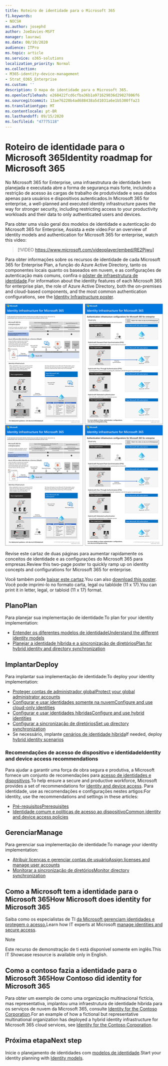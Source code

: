 ```yaml
---
title: Roteiro de identidade para o Microsoft 365
f1.keywords:
- NOCSH
ms.author: josephd
author: JoeDavies-MSFT
manager: laurawi
ms.date: 08/10/2020
audience: ITPro
ms.topic: article
ms.service: o365-solutions
localization_priority: Normal
ms.collection:
- M365-identity-device-management
- Strat_O365_Enterprise
ms.custom: ''
description: O mapa de identidade para o Microsoft 365.
ms.openlocfilehash: e268422fcd6cfba36b1a971629036d29827806f6
ms.sourcegitcommit: 13ae76220b4ad688438a5d1031a6e1b5300ffa23
ms.translationtype: MT
ms.contentlocale: pt-BR
ms.lasthandoff: 09/15/2020
ms.locfileid: "47775118"
---
```

# <a name="identity-roadmap-for-microsoft-365"></a><span data-ttu-id="7d456-103">Roteiro de identidade para o Microsoft 365</span><span class="sxs-lookup"><span data-stu-id="7d456-103">Identity roadmap for Microsoft 365</span></span>

<span data-ttu-id="7d456-104">No Microsoft 365 for Enterprise, uma infraestrutura de identidade bem planejada e executada abre a forma de segurança mais forte, incluindo a restrição de acesso às cargas de trabalho de produtividade e seus dados apenas para usuários e dispositivos autenticados.</span><span class="sxs-lookup"><span data-stu-id="7d456-104">In Microsoft 365 for enterprise, a well-planned and executed identity infrastructure paves the way for stronger security, including restricting access to your productivity workloads and their data to only authenticated users and devices.</span></span>

<span data-ttu-id="7d456-105">Para obter uma visão geral dos modelos de identidade e autenticação do Microsoft 365 for Enterprise, Assista a este vídeo:</span><span class="sxs-lookup"><span data-stu-id="7d456-105">For an overview of identity models and authentication for Microsoft 365 for enterprise, watch this video:</span></span>

<span data-ttu-id="7d456-106"><p> </p></span><span class="sxs-lookup"><span data-stu-id="7d456-106"><p> </p></span></span>

> [!VIDEO https://www.microsoft.com/videoplayer/embed/RE2Pjwu]

<span data-ttu-id="7d456-107">Para obter informações sobre os recursos de identidade de cada Microsoft 365 for Enterprise Plan, a função do Azure Active Directory, tanto os componentes locais quanto os baseados em nuvem, e as configurações de autenticação mais comuns, confira o [pôster de infraestrutura de identidade](../downloads/m365e-identity-infra.pdf).</span><span class="sxs-lookup"><span data-stu-id="7d456-107">For information about the identity features of each Microsoft 365 for enterprise plan, the role of Azure Active Directory, both the on-premises and cloud-based components, and the most common authentication configurations, see the [Identity Infrastructure poster](../downloads/m365e-identity-infra.pdf).</span></span>

<span data-ttu-id="7d456-108">[![Pôster sobre a Infraestrutura de Identidade](../downloads/m365e-identity-infra.png)](../downloads/m365e-identity-infra.pdf)</span><span class="sxs-lookup"><span data-stu-id="7d456-108">[![The Identity Infrastructure poster](../downloads/m365e-identity-infra.png)](../downloads/m365e-identity-infra.pdf)</span></span>

<span data-ttu-id="7d456-109">Revise este cartaz de duas páginas para aumentar rapidamente os conceitos de identidade e as configurações do Microsoft 365 para empresas.</span><span class="sxs-lookup"><span data-stu-id="7d456-109">Review this two-page poster to quickly ramp up on identity concepts and configurations for Microsoft 365 for enterprise.</span></span>

<span data-ttu-id="7d456-110">Você também pode [baixar este cartaz](https://github.com/MicrosoftDocs/microsoft-365-docs/raw/public/microsoft-365/downloads/m365e-identity-infra.pdf).</span><span class="sxs-lookup"><span data-stu-id="7d456-110">You can also [download this poster](https://github.com/MicrosoftDocs/microsoft-365-docs/raw/public/microsoft-365/downloads/m365e-identity-infra.pdf).</span></span> <span data-ttu-id="7d456-111">Você pode imprimi-lo no formato carta, legal ou tablóide (11 x 17).</span><span class="sxs-lookup"><span data-stu-id="7d456-111">You can print it in letter, legal, or tabloid (11 x 17) format.</span></span>

## <a name="plan"></a><span data-ttu-id="7d456-112">Plano</span><span class="sxs-lookup"><span data-stu-id="7d456-112">Plan</span></span>

<span data-ttu-id="7d456-113">Para planejar sua implementação de identidade:</span><span class="sxs-lookup"><span data-stu-id="7d456-113">To plan for your identity implementation:</span></span>

- [<span data-ttu-id="7d456-114">Entender os diferentes modelos de identidade</span><span class="sxs-lookup"><span data-stu-id="7d456-114">Understand the different identity models</span></span>](about-microsoft-365-identity.md)
- [<span data-ttu-id="7d456-115">Planejar a identidade híbrida e a sincronização de diretórios</span><span class="sxs-lookup"><span data-stu-id="7d456-115">Plan for hybrid identity and directory synchronization</span></span>](plan-for-directory-synchronization.md)

## <a name="deploy"></a><span data-ttu-id="7d456-116">Implantar</span><span class="sxs-lookup"><span data-stu-id="7d456-116">Deploy</span></span>

<span data-ttu-id="7d456-117">Para implantar sua implementação de identidade:</span><span class="sxs-lookup"><span data-stu-id="7d456-117">To deploy your identity implementation:</span></span>

- [<span data-ttu-id="7d456-118">Proteger contas de administrador global</span><span class="sxs-lookup"><span data-stu-id="7d456-118">Protect your global administrator accounts</span></span>](protect-your-global-administrator-accounts.md)
- [<span data-ttu-id="7d456-119">Configurar e usar identidades somente na nuvem</span><span class="sxs-lookup"><span data-stu-id="7d456-119">Configure and use cloud-only identities</span></span>](cloud-only-identities.md)
- [<span data-ttu-id="7d456-120">Configurar e usar identidades híbridas</span><span class="sxs-lookup"><span data-stu-id="7d456-120">Configure and use hybrid identities</span></span>](prepare-for-directory-synchronization.md)
- [<span data-ttu-id="7d456-121">Configurar a sincronização de diretórios</span><span class="sxs-lookup"><span data-stu-id="7d456-121">Set up directory synchronization</span></span>](set-up-directory-synchronization.md)
- <span data-ttu-id="7d456-122">Se necessário, implante [cenários de identidade híbrida](hybrid-solutions.md)</span><span class="sxs-lookup"><span data-stu-id="7d456-122">If needed, deploy [hybrid identity scenarios](hybrid-solutions.md)</span></span>

### <a name="identity-and-device-access-recommendations"></a><span data-ttu-id="7d456-123">Recomendações de acesso de dispositivo e identidade</span><span class="sxs-lookup"><span data-stu-id="7d456-123">Identity and device access recommendations</span></span>

<span data-ttu-id="7d456-124">Para ajudar a garantir uma força de obra segura e produtiva, a Microsoft fornece um conjunto de recomendações para [acesso de identidades e dispositivos](microsoft-365-policies-configurations.md).</span><span class="sxs-lookup"><span data-stu-id="7d456-124">To help ensure a secure and productive workforce, Microsoft provides a set of recommendations for [identity and device access](microsoft-365-policies-configurations.md).</span></span> <span data-ttu-id="7d456-125">Para identidade, use as recomendações e configurações nestes artigos:</span><span class="sxs-lookup"><span data-stu-id="7d456-125">For identity, use the recommendations and settings in these articles:</span></span>

- [<span data-ttu-id="7d456-126">Pré-requisitos</span><span class="sxs-lookup"><span data-stu-id="7d456-126">Prerequisites</span></span>](identity-access-prerequisites.md)
- [<span data-ttu-id="7d456-127">Identidade comum e políticas de acesso ao dispositivo</span><span class="sxs-lookup"><span data-stu-id="7d456-127">Common identity and device access policies</span></span>](identity-access-policies.md)

## <a name="manage"></a><span data-ttu-id="7d456-128">Gerenciar</span><span class="sxs-lookup"><span data-stu-id="7d456-128">Manage</span></span>

<span data-ttu-id="7d456-129">Para gerenciar sua implementação de identidade:</span><span class="sxs-lookup"><span data-stu-id="7d456-129">To manage your identity implementation:</span></span>

- [<span data-ttu-id="7d456-130">Atribuir licenças e gerenciar contas de usuário</span><span class="sxs-lookup"><span data-stu-id="7d456-130">Assign licenses and manage user accounts</span></span>](assign-licenses-to-user-accounts.md)
- [<span data-ttu-id="7d456-131">Monitorar a sincronização de diretórios</span><span class="sxs-lookup"><span data-stu-id="7d456-131">Monitor directory synchronization</span></span>](view-directory-synchronization-status.md)

## <a name="how-microsoft-does-identity-for-microsoft-365"></a><span data-ttu-id="7d456-132">Como a Microsoft tem a identidade para o Microsoft 365</span><span class="sxs-lookup"><span data-stu-id="7d456-132">How Microsoft does identity for Microsoft 365</span></span>

<span data-ttu-id="7d456-133">Saiba como os especialistas de TI [da Microsoft gerenciam identidades e protegem o acesso.](https://www.microsoft.com/en-us/itshowcase/managing-user-identities-and-secure-access-at-microsoft)</span><span class="sxs-lookup"><span data-stu-id="7d456-133">Learn how IT experts at Microsoft [manage identities and secure access](https://www.microsoft.com/en-us/itshowcase/managing-user-identities-and-secure-access-at-microsoft).</span></span>

>[!Note]
><span data-ttu-id="7d456-134">Este recurso de demonstração de ti está disponível somente em inglês.</span><span class="sxs-lookup"><span data-stu-id="7d456-134">This IT Showcase resource is available only in English.</span></span>
>

## <a name="how-contoso-did-identity-for-microsoft-365"></a><span data-ttu-id="7d456-135">Como a contoso fazia a identidade para o Microsoft 365</span><span class="sxs-lookup"><span data-stu-id="7d456-135">How Contoso did identity for Microsoft 365</span></span>

<span data-ttu-id="7d456-136">Para obter um exemplo de como uma organização multinacional fictícia, mas representativa, implantou uma infraestrutura de identidade híbrida para os serviços de nuvem da Microsoft 365, consulte [Identity for the Contoso Corporation](contoso-identity.md).</span><span class="sxs-lookup"><span data-stu-id="7d456-136">For an example of how a fictional but representative multinational organization has deployed a hybrid identity infrastructure for Microsoft 365 cloud services, see [Identity for the Contoso Corporation](contoso-identity.md).</span></span>

## <a name="next-step"></a><span data-ttu-id="7d456-137">Próxima etapa</span><span class="sxs-lookup"><span data-stu-id="7d456-137">Next step</span></span>

<span data-ttu-id="7d456-138">Inicie o planejamento de identidades com [modelos de identidade](about-microsoft-365-identity.md).</span><span class="sxs-lookup"><span data-stu-id="7d456-138">Start your identity planning with [Identity models](about-microsoft-365-identity.md).</span></span>
